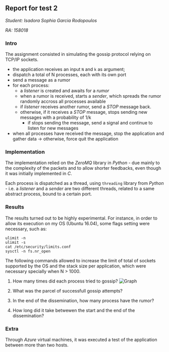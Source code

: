 ## Report for test 2

_Student: Isadora Sophia Garcia Rodopoulos_

_RA: 158018_

### Intro
The assignment consisted in simulating the gossip protocol relying on TCP/IP sockets.

* the application receives an input ```N``` and ```k``` as argument;
* dispatch a total of N processes, each with its own port
* send a message as a rumor
* for each process:
     + a _listener_ is created and awaits for a *rumor*
     + when a rumor is received, starts a _sender_, which spreads the rumor randomly accross all processes available
     + if _listener_ receives another rumor, send a *STOP* message back.
     + otherwise, if it receives a *STOP* message, stops sending new messages with a probability of 1/k
        + if stops sending the message, send a signal and continue to listen for new messages
* when all processes have received the message, stop the application and gather data -> otherwise, force quit the application

### Implementation
The implementation relied on the _ZeroMQ_ library in _Python_ - due mainly to the complexity of the packets and to allow shorter feedbacks, even though it was initially implemented in _C_.

Each process is dispatched as a thread, using ```threading``` library from _Python_ - i.e. a _listener_ and a _sender_ are two different threads, related to a same abstract process, bound to a certain port.

### Results
The results turned out to be highly experimental. For instance, in order to allow its execution on my OS (Ubuntu 16.04), some flags setting were necessary, such as:

```
ulimit -n
ulimit -s
cat /etc/security/limits.conf
sysctl -n fs.nr_open
```

The following commands allowed to increase the limit of total of sockets supported by the OS and the stack size per application, which were necessary specially when N > 1000.

1. How many times did each process tried to gossip?
    ![Graph]()

2. What was the parcel of successfull gossip attempts?

3. In the end of the dissemination, how many process have the rumor?

4. How long did it take betwewen the start and the end of the dissemination?

### Extra
Through _Azure_ virtual machines, it was executed a test of the application between more than two hosts.